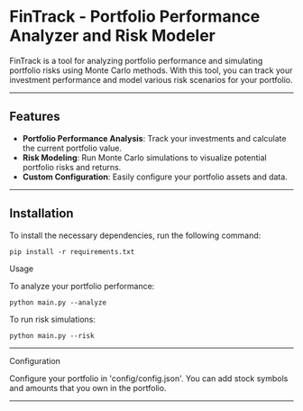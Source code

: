 # FinTrack - Portfolio Performance Analyzer and Risk Modeler

FinTrack is a tool for analyzing portfolio performance and simulating portfolio risks using Monte Carlo methods. With this tool, you can track your investment performance and model various risk scenarios for your portfolio.

---

## Features

- **Portfolio Performance Analysis**: Track your investments and calculate the current portfolio value.
- **Risk Modeling**: Run Monte Carlo simulations to visualize potential portfolio risks and returns.
- **Custom Configuration**: Easily configure your portfolio assets and data.

---

## Installation

To install the necessary dependencies, run the following command:

```
pip install -r requirements.txt
```

Usage

To analyze your portfolio performance:

```
python main.py --analyze
```

To run risk simulations:

```
python main.py --risk
```

---

Configuration

Configure your portfolio in 'config/config.json'. You can add stock symbols and amounts that you own in the portfolio.

---

